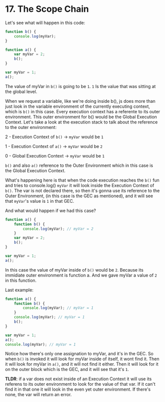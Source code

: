 # 17. The Scope Chain

Let's see what will happen in this code:

```js
function b() {
    console.log(myVar);
}

function a() {
    var myVar = 2;
    b();
}

var myVar = 1;
a();
```

The value of myVar in `b()` is going to be `1`. `1` Is the value that was sitting at the global level.

When we request a variable, like we're doing inside b(), js does more than just look in the variable environment of the currently executing context, which is `b()` in this case. Every execution context has a referente to its outer environment. This outer environment for b() would be the Global Execution Context. Let's take a look at the execution stack to talk about the reference to the outer environment:

2 - Execution Context of `b()` -> `myVar` would be `1`

1 - Execution Context of `a()` -> `myVar` would be `2`

0 - Global Execution Context -> `myVar` would be `1`

`b()` and also `a()` reference to the Outer Environment which in this case is the Global Execution Context.

What's happening here is that when the code execution reaches the `b()` fun and tries to console.log() `myVar` it will look inside the Execution Context of `b()`. The var is not declared there, so then it's gonna use its reference to the Outer Environment, (in this case is the GEC as mentioned), and it will see that `myVar`'s value is `1` in that GEC.

And what would happen if we had this case?

```js
function a() {
    function b() {
        console.log(myVar); // myVar = 2
    }
    var myVar = 2;
    b();
}

var myVar = 1;
a();
```

In this case the value of myVar inside of `b()` would be `2`. Because its immidiate outer environment is function a. And we gave myVar a value of `2` in this function.

Last example:

```js
function a() {
    function b() {
        console.log(myVar); // myVar = 1
    }
    console.log(myVar); // myVar = 1
    b();
}

var myVar = 1;
a();
console.log(myVar); // myVar = 1
```

Notice how there's only one assignation to myVar, and it's in the GEC. So when `b()` is invoked it will look for myVar inside of itself, it wont find it. Then it will look for myVar in `a()`, and it will not find it either. Then it will look for it on the outer block which is the GEC, and it will see that it's `1`.

**TLDR**: if a var does not exist inside of an Execution Context it will use its referens to its outer environment to look for the value of that var. If it can't find it in that one it will look in the even yet outer environment. If there's none, the var will return an error.
